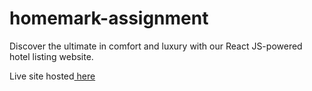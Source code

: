 # homemark-assignment
Discover the ultimate in comfort and luxury with our React JS-powered hotel listing website.   

Live site hosted<a href="https://homemark-assignment-sm.netlify.app/"> here</a>

